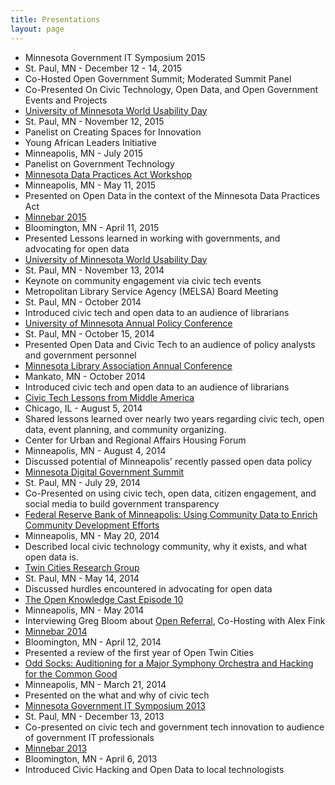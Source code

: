```yaml
---
title: Presentations
layout: page
---
```


 * Minnesota Government IT Symposium 2015
  * St. Paul, MN - December 12 - 14, 2015
  * Co-Hosted Open Government Summit; Moderated Summit Panel
  * Co-Presented On Civic Technology, Open Data, and Open Government Events and Projects
 * [University of Minnesota World Usability Day](https://it.umn.edu/sites/it.umn.edu/files/world_usability_day_agenda_3.pdf)
  * St. Paul, MN - November 12, 2015
  * Panelist on Creating Spaces for Innovation
 * Young African Leaders Initiative
  * Minneapolis, MN - July 2015
  * Panelist on Government Technology
 * [Minnesota Data Practices Act Workshop](http://www.eventbrite.com/e/minnesota-dpa-workshop-tickets-16682535914)
  * Minneapolis, MN - May 11, 2015
  * Presented on Open Data in the context of the Minnesota Data Practices Act
 * [Minnebar 2015](http://wiki.minnestar.org/wiki/Collaborating_with_Government_%28or_anybody,_really%29)
  * Bloomington, MN - April 11, 2015
  * Presented Lessons learned in working with governments, and advocating for open data
 * [University of Minnesota World Usability Day](http://it.umn.edu/sites/it.umn.edu/files/World%20Usability%20Day%202014%20Flier.pdf)
  * St. Paul, MN - November 13, 2014
  * Keynote on community engagement via civic tech events
 * Metropolitan Library Service Agency (MELSA) Board Meeting
  * St. Paul, MN - October 2014
  * Introduced civic tech and open data to an audience of librarians
 * [University of Minnesota Annual Policy Conference](http://www.cura.umn.edu/events/2014-10-15/30th-annual-minnesota-policy-conference)
  * St. Paul, MN - October 15, 2014
  * Presented Open Data and Civic Tech to an audience of policy analysts and government personnel
 * [Minnesota Library Association Annual Conference](http://www.mnlibraryassociation.org/events/event_details.asp?id=425850)
  * Mankato, MN - October 2014
  * Introduced civic tech and open data to an audience of librarians
 * [Civic Tech Lessons from Middle America](http://blog.e-democracy.org/posts/2447)
  * Chicago, IL - August 5, 2014
  * Shared lessons learned over nearly two years regarding civic tech, open data, event planning, and community organizing.
 * Center for Urban and Regional Affairs Housing Forum
  * Minneapolis, MN - August 4, 2014
  * Discussed potential of Minneapolis' recently passed open data policy
 * [Minnesota Digital Government Summit](http://www.govtech.com/events/Minnesota-Digital-Government-Summit-2014.html)
  * St. Paul, MN - July 29, 2014
  * Co-Presented on using civic tech, open data, citizen engagement, and social media to build government transparency
 * [Federal Reserve Bank of Minneapolis: Using Community Data to Enrich Community Development Efforts](https://www.eventbrite.com/e/using-community-data-to-enrich-community-development-efforts-tickets-11287466115) 
  * Minneapolis, MN - May 20, 2014
  * Described local civic technology community, why it exists, and what open data is.
 * [Twin Cities Research Group](http://www.eventbrite.com/e/tcrg-event-open-data-and-open-government-registration-10942833309)
  * St. Paul, MN - May 14, 2014
  * Discussed hurdles encountered in advocating for open data
 * [The Open Knowledge Cast Episode 10](http://okcast.org/2014/05/episode-10-open-referrals-with-greg-bloom/) 
  * Minneapolis, MN - May 2014
  * Interviewing Greg Bloom about [Open Referral](https://openreferral.org/), Co-Hosting with Alex Fink
 * [Minnebar 2014](http://wiki.minnestar.org/wiki/Civic_Tech_and_Open_Government_Year_1_-_Open_Twin_Cities_Showcase)
  * Bloomington, MN - April 12, 2014
  * Presented a review of the first year of Open Twin Cities
 * [Odd Socks: Auditioning for a Major Symphony Orchestra and Hacking for the Common Good](http://thegymtc.com/2014/03/21/march-21-2014-auditioning-for-a-major-symphony-orchestra-and-hacking-for-the-common-good/)
  * Minneapolis, MN - March 21, 2014
  * Presented on the what and why of civic tech 
 * [Minnesota Government IT Symposium 2013](https://prezi.com/vxdclrwxigjs/the-future-of-grassroots-innovation/)
  * St. Paul, MN - December 13, 2013
  * Co-presented on civic tech and government tech innovation to audience of government IT professionals 
 * [Minnebar 2013](http://wiki.minnestar.org/wiki/Civic_Hacking_and_Open_Data:_Its_time_to_upgrade_the_Cities)
  * Bloomington, MN - April 6, 2013
  * Introduced Civic Hacking and Open Data to local technologists
